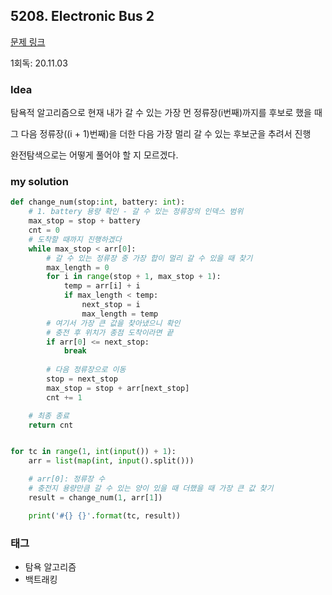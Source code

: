 ## 5208. Electronic Bus 2

[문제 링크](https://swexpertacademy.com/main/learn/course/lectureProblemViewer.do)

1회독: 20.11.03



### Idea

탐욕적 알고리즘으로 현재 내가 갈 수 있는 가장 먼 정류장(i번째)까지를 후보로 했을 때 

그 다음 정류장((i + 1)번째)을 더한 다음 가장 멀리 갈 수 있는 후보군을 추려서 진행

완전탐색으로는 어떻게 풀어야 할 지 모르겠다.



### my solution

```python
def change_num(stop:int, battery: int):
    # 1. battery 용량 확인 - 갈 수 있는 정류장의 인덱스 범위
    max_stop = stop + battery
    cnt = 0
    # 도착할 때까지 진행하겠다
    while max_stop < arr[0]:
        # 갈 수 있는 정류장 중 가장 합이 멀리 갈 수 있을 때 찾기
        max_length = 0
        for i in range(stop + 1, max_stop + 1):
            temp = arr[i] + i
            if max_length < temp:
                next_stop = i
                max_length = temp
        # 여기서 가장 큰 값을 찾아냈으니 확인
        # 충전 후 위치가 종점 도착이라면 끝
        if arr[0] <= next_stop:
            break
        
        # 다음 정류장으로 이동
        stop = next_stop
        max_stop = stop + arr[next_stop]
        cnt += 1

    # 최종 종료
    return cnt


for tc in range(1, int(input()) + 1):
    arr = list(map(int, input().split()))

    # arr[0]: 정류장 수
    # 충전지 용량만큼 갈 수 있는 양이 있을 때 더했을 때 가장 큰 값 찾기
    result = change_num(1, arr[1])

    print('#{} {}'.format(tc, result))
```



### 태그

- 탐욕 알고리즘
- 백트래킹